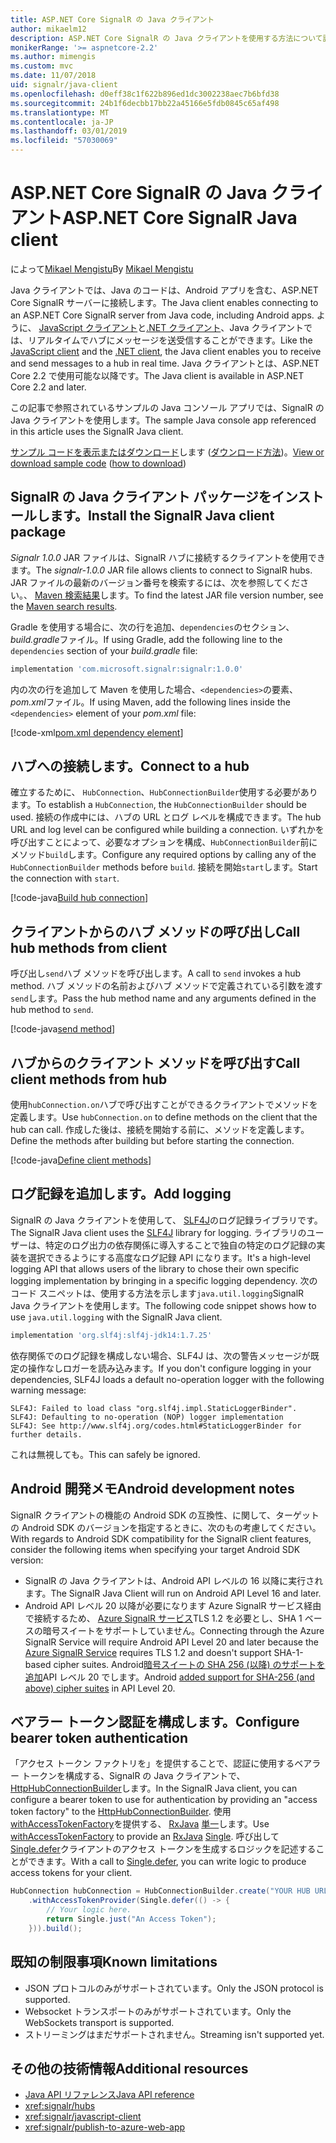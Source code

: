 ```yaml
---
title: ASP.NET Core SignalR の Java クライアント
author: mikaelm12
description: ASP.NET Core SignalR の Java クライアントを使用する方法について説明します。
monikerRange: '>= aspnetcore-2.2'
ms.author: mimengis
ms.custom: mvc
ms.date: 11/07/2018
uid: signalr/java-client
ms.openlocfilehash: d0eff38c1f622b896ed1dc3002238aec7b6bfd38
ms.sourcegitcommit: 24b1f6decbb17bb22a45166e5fdb0845c65af498
ms.translationtype: MT
ms.contentlocale: ja-JP
ms.lasthandoff: 03/01/2019
ms.locfileid: "57030069"
---
```

# <a name="aspnet-core-signalr-java-client"></a><span data-ttu-id="11de7-103">ASP.NET Core SignalR の Java クライアント</span><span class="sxs-lookup"><span data-stu-id="11de7-103">ASP.NET Core SignalR Java client</span></span>

<span data-ttu-id="11de7-104">によって[Mikael Mengistu](https://twitter.com/MikaelM_12)</span><span class="sxs-lookup"><span data-stu-id="11de7-104">By [Mikael Mengistu](https://twitter.com/MikaelM_12)</span></span>

<span data-ttu-id="11de7-105">Java クライアントでは、Java のコードは、Android アプリを含む、ASP.NET Core SignalR サーバーに接続します。</span><span class="sxs-lookup"><span data-stu-id="11de7-105">The Java client enables connecting to an ASP.NET Core SignalR server from Java code, including Android apps.</span></span> <span data-ttu-id="11de7-106">ように、 [JavaScript クライアント](xref:signalr/javascript-client)と[.NET クライアント](xref:signalr/dotnet-client)、Java クライアントでは、リアルタイムでハブにメッセージを送受信することができます。</span><span class="sxs-lookup"><span data-stu-id="11de7-106">Like the [JavaScript client](xref:signalr/javascript-client) and the [.NET client](xref:signalr/dotnet-client), the Java client enables you to receive and send messages to a hub in real time.</span></span> <span data-ttu-id="11de7-107">Java クライアントとは、ASP.NET Core 2.2 で使用可能な以降です。</span><span class="sxs-lookup"><span data-stu-id="11de7-107">The Java client is available in ASP.NET Core 2.2 and later.</span></span>

<span data-ttu-id="11de7-108">この記事で参照されているサンプルの Java コンソール アプリでは、SignalR の Java クライアントを使用します。</span><span class="sxs-lookup"><span data-stu-id="11de7-108">The sample Java console app referenced in this article uses the SignalR Java client.</span></span>

<span data-ttu-id="11de7-109">[サンプル コードを表示またはダウンロード](https://github.com/aspnet/Docs/tree/master/aspnetcore/signalr/java-client/sample)します ([ダウンロード方法](xref:index#how-to-download-a-sample))。</span><span class="sxs-lookup"><span data-stu-id="11de7-109">[View or download sample code](https://github.com/aspnet/Docs/tree/master/aspnetcore/signalr/java-client/sample) ([how to download](xref:index#how-to-download-a-sample))</span></span>

## <a name="install-the-signalr-java-client-package"></a><span data-ttu-id="11de7-110">SignalR の Java クライアント パッケージをインストールします。</span><span class="sxs-lookup"><span data-stu-id="11de7-110">Install the SignalR Java client package</span></span>

<span data-ttu-id="11de7-111">*Signalr 1.0.0* JAR ファイルは、SignalR ハブに接続するクライアントを使用できます。</span><span class="sxs-lookup"><span data-stu-id="11de7-111">The *signalr-1.0.0* JAR file allows clients to connect to SignalR hubs.</span></span> <span data-ttu-id="11de7-112">JAR ファイルの最新のバージョン番号を検索するには、次を参照してください。、 [Maven 検索結果](https://search.maven.org/search?q=g:com.microsoft.signalr%20AND%20a:signalr)します。</span><span class="sxs-lookup"><span data-stu-id="11de7-112">To find the latest JAR file version number, see the [Maven search results](https://search.maven.org/search?q=g:com.microsoft.signalr%20AND%20a:signalr).</span></span>

<span data-ttu-id="11de7-113">Gradle を使用する場合に、次の行を追加、`dependencies`のセクション、 *build.gradle*ファイル。</span><span class="sxs-lookup"><span data-stu-id="11de7-113">If using Gradle, add the following line to the `dependencies` section of your *build.gradle* file:</span></span>

```gradle
implementation 'com.microsoft.signalr:signalr:1.0.0'
```

<span data-ttu-id="11de7-114">内の次の行を追加して Maven を使用した場合、`<dependencies>`の要素、 *pom.xml*ファイル。</span><span class="sxs-lookup"><span data-stu-id="11de7-114">If using Maven, add the following lines inside the `<dependencies>` element of your *pom.xml* file:</span></span>

[!code-xml[pom.xml dependency element](java-client/sample/pom.xml?name=snippet_dependencyElement)]

## <a name="connect-to-a-hub"></a><span data-ttu-id="11de7-115">ハブへの接続します。</span><span class="sxs-lookup"><span data-stu-id="11de7-115">Connect to a hub</span></span>

<span data-ttu-id="11de7-116">確立するために、 `HubConnection`、`HubConnectionBuilder`使用する必要があります。</span><span class="sxs-lookup"><span data-stu-id="11de7-116">To establish a `HubConnection`, the `HubConnectionBuilder` should be used.</span></span> <span data-ttu-id="11de7-117">接続の作成中には、ハブの URL とログ レベルを構成できます。</span><span class="sxs-lookup"><span data-stu-id="11de7-117">The hub URL and log level can be configured while building a connection.</span></span> <span data-ttu-id="11de7-118">いずれかを呼び出すことによって、必要なオプションを構成、`HubConnectionBuilder`前にメソッド`build`します。</span><span class="sxs-lookup"><span data-stu-id="11de7-118">Configure any required options by calling any of the `HubConnectionBuilder` methods before `build`.</span></span> <span data-ttu-id="11de7-119">接続を開始`start`します。</span><span class="sxs-lookup"><span data-stu-id="11de7-119">Start the connection with `start`.</span></span>

[!code-java[Build hub connection](java-client/sample/src/main/java/Chat.java?range=16-17)]

## <a name="call-hub-methods-from-client"></a><span data-ttu-id="11de7-120">クライアントからのハブ メソッドの呼び出し</span><span class="sxs-lookup"><span data-stu-id="11de7-120">Call hub methods from client</span></span>

<span data-ttu-id="11de7-121">呼び出し`send`ハブ メソッドを呼び出します。</span><span class="sxs-lookup"><span data-stu-id="11de7-121">A call to `send` invokes a hub method.</span></span> <span data-ttu-id="11de7-122">ハブ メソッドの名前およびハブ メソッドで定義されている引数を渡す`send`します。</span><span class="sxs-lookup"><span data-stu-id="11de7-122">Pass the hub method name and any arguments defined in the hub method to `send`.</span></span>

[!code-java[send method](java-client/sample/src/main/java/Chat.java?range=28)]

## <a name="call-client-methods-from-hub"></a><span data-ttu-id="11de7-123">ハブからのクライアント メソッドを呼び出す</span><span class="sxs-lookup"><span data-stu-id="11de7-123">Call client methods from hub</span></span>

<span data-ttu-id="11de7-124">使用`hubConnection.on`ハブで呼び出すことができるクライアントでメソッドを定義します。</span><span class="sxs-lookup"><span data-stu-id="11de7-124">Use `hubConnection.on` to define methods on the client that the hub can call.</span></span> <span data-ttu-id="11de7-125">作成した後は、接続を開始する前に、メソッドを定義します。</span><span class="sxs-lookup"><span data-stu-id="11de7-125">Define the methods after building but before starting the connection.</span></span>

[!code-java[Define client methods](java-client/sample/src/main/java/Chat.java?range=19-21)]

## <a name="add-logging"></a><span data-ttu-id="11de7-126">ログ記録を追加します。</span><span class="sxs-lookup"><span data-stu-id="11de7-126">Add logging</span></span>

<span data-ttu-id="11de7-127">SignalR の Java クライアントを使用して、 [SLF4J](https://www.slf4j.org/)のログ記録ライブラリです。</span><span class="sxs-lookup"><span data-stu-id="11de7-127">The SignalR Java client uses the [SLF4J](https://www.slf4j.org/) library for logging.</span></span> <span data-ttu-id="11de7-128">ライブラリのユーザーは、特定のログ出力の依存関係に導入することで独自の特定のログ記録の実装を選択できるようにする高度なログ記録 API になります。</span><span class="sxs-lookup"><span data-stu-id="11de7-128">It's a high-level logging API that allows users of the library to chose their own specific logging implementation by bringing in a specific logging dependency.</span></span> <span data-ttu-id="11de7-129">次のコード スニペットは、使用する方法を示します`java.util.logging`SignalR Java クライアントを使用します。</span><span class="sxs-lookup"><span data-stu-id="11de7-129">The following code snippet shows how to use `java.util.logging` with the SignalR Java client.</span></span>

```gradle
implementation 'org.slf4j:slf4j-jdk14:1.7.25'
```

<span data-ttu-id="11de7-130">依存関係でのログ記録を構成しない場合、SLF4J は、次の警告メッセージが既定の操作なしロガーを読み込みます。</span><span class="sxs-lookup"><span data-stu-id="11de7-130">If you don't configure logging in your dependencies, SLF4J loads a default no-operation logger with the following warning message:</span></span>

```
SLF4J: Failed to load class "org.slf4j.impl.StaticLoggerBinder".
SLF4J: Defaulting to no-operation (NOP) logger implementation
SLF4J: See http://www.slf4j.org/codes.html#StaticLoggerBinder for further details.
```

<span data-ttu-id="11de7-131">これは無視しても。</span><span class="sxs-lookup"><span data-stu-id="11de7-131">This can safely be ignored.</span></span>

## <a name="android-development-notes"></a><span data-ttu-id="11de7-132">Android 開発メモ</span><span class="sxs-lookup"><span data-stu-id="11de7-132">Android development notes</span></span>

<span data-ttu-id="11de7-133">SignalR クライアントの機能の Android SDK の互換性、に関して、ターゲットの Android SDK のバージョンを指定するときに、次のもの考慮してください。</span><span class="sxs-lookup"><span data-stu-id="11de7-133">With regards to Android SDK compatibility for the SignalR client features, consider the following items when specifying your target Android SDK version:</span></span>

* <span data-ttu-id="11de7-134">SignalR の Java クライアントは、Android API レベルの 16 以降に実行されます。</span><span class="sxs-lookup"><span data-stu-id="11de7-134">The SignalR Java Client will run on Android API Level 16 and later.</span></span>
* <span data-ttu-id="11de7-135">Android API レベル 20 以降が必要になります Azure SignalR サービス経由で接続するため、 [Azure SignalR サービス](/azure/azure-signalr/signalr-overview)TLS 1.2 を必要とし、SHA 1 ベースの暗号スイートをサポートしていません。</span><span class="sxs-lookup"><span data-stu-id="11de7-135">Connecting through the Azure SignalR Service will require Android API Level 20 and later because the [Azure SignalR Service](/azure/azure-signalr/signalr-overview) requires TLS 1.2 and doesn't support SHA-1-based cipher suites.</span></span> <span data-ttu-id="11de7-136">Android[暗号スイートの SHA 256 (以降) のサポートを追加](https://developer.android.com/reference/javax/net/ssl/SSLSocket)API レベル 20 でします。</span><span class="sxs-lookup"><span data-stu-id="11de7-136">Android [added support for SHA-256 (and above) cipher suites](https://developer.android.com/reference/javax/net/ssl/SSLSocket) in API Level 20.</span></span>

## <a name="configure-bearer-token-authentication"></a><span data-ttu-id="11de7-137">ベアラー トークン認証を構成します。</span><span class="sxs-lookup"><span data-stu-id="11de7-137">Configure bearer token authentication</span></span>

<span data-ttu-id="11de7-138">「アクセス トークン ファクトリを」を提供することで、認証に使用するベアラー トークンを構成する、SignalR の Java クライアントで、 [HttpHubConnectionBuilder](/java/api/com.microsoft.signalr._http_hub_connection_builder?view=aspnet-signalr-java)します。</span><span class="sxs-lookup"><span data-stu-id="11de7-138">In the SignalR Java client, you can configure a bearer token to use for authentication by providing an "access token factory" to the [HttpHubConnectionBuilder](/java/api/com.microsoft.signalr._http_hub_connection_builder?view=aspnet-signalr-java).</span></span> <span data-ttu-id="11de7-139">使用[withAccessTokenFactory](/java/api/com.microsoft.signalr._http_hub_connection_builder.withaccesstokenprovider?view=aspnet-signalr-java#com_microsoft_signalr__http_hub_connection_builder_withAccessTokenProvider_Single_String__)を提供する、 [RxJava](https://github.com/ReactiveX/RxJava) [単一<String>](http://reactivex.io/documentation/single.html)します。</span><span class="sxs-lookup"><span data-stu-id="11de7-139">Use [withAccessTokenFactory](/java/api/com.microsoft.signalr._http_hub_connection_builder.withaccesstokenprovider?view=aspnet-signalr-java#com_microsoft_signalr__http_hub_connection_builder_withAccessTokenProvider_Single_String__) to provide an [RxJava](https://github.com/ReactiveX/RxJava) [Single<String>](http://reactivex.io/documentation/single.html).</span></span> <span data-ttu-id="11de7-140">呼び出して[Single.defer](http://reactivex.io/RxJava/javadoc/io/reactivex/Single.html#defer-java.util.concurrent.Callable-)クライアントのアクセス トークンを生成するロジックを記述することができます。</span><span class="sxs-lookup"><span data-stu-id="11de7-140">With a call to [Single.defer](http://reactivex.io/RxJava/javadoc/io/reactivex/Single.html#defer-java.util.concurrent.Callable-), you can write logic to produce access tokens for your client.</span></span>

```java
HubConnection hubConnection = HubConnectionBuilder.create("YOUR HUB URL HERE")
    .withAccessTokenProvider(Single.defer(() -> {
        // Your logic here.
        return Single.just("An Access Token");
    })).build();
```

## <a name="known-limitations"></a><span data-ttu-id="11de7-141">既知の制限事項</span><span class="sxs-lookup"><span data-stu-id="11de7-141">Known limitations</span></span>

* <span data-ttu-id="11de7-142">JSON プロトコルのみがサポートされています。</span><span class="sxs-lookup"><span data-stu-id="11de7-142">Only the JSON protocol is supported.</span></span>
* <span data-ttu-id="11de7-143">Websocket トランスポートのみがサポートされています。</span><span class="sxs-lookup"><span data-stu-id="11de7-143">Only the WebSockets transport is supported.</span></span>
* <span data-ttu-id="11de7-144">ストリーミングはまだサポートされません。</span><span class="sxs-lookup"><span data-stu-id="11de7-144">Streaming isn't supported yet.</span></span>

## <a name="additional-resources"></a><span data-ttu-id="11de7-145">その他の技術情報</span><span class="sxs-lookup"><span data-stu-id="11de7-145">Additional resources</span></span>

* [<span data-ttu-id="11de7-146">Java API リファレンス</span><span class="sxs-lookup"><span data-stu-id="11de7-146">Java API reference</span></span>](/java/api/com.microsoft.signalr?view=aspnet-signalr-java)
* <xref:signalr/hubs>
* <xref:signalr/javascript-client>
* <xref:signalr/publish-to-azure-web-app>
